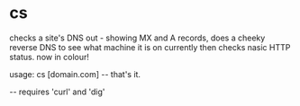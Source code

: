 # cs
checks a site's DNS out - showing MX and A records, does a cheeky reverse DNS to see what machine it is on currently then checks nasic HTTP status. 
now in colour!

usage: cs [domain.com]
-- that's it.

-- requires 'curl' and 'dig'
